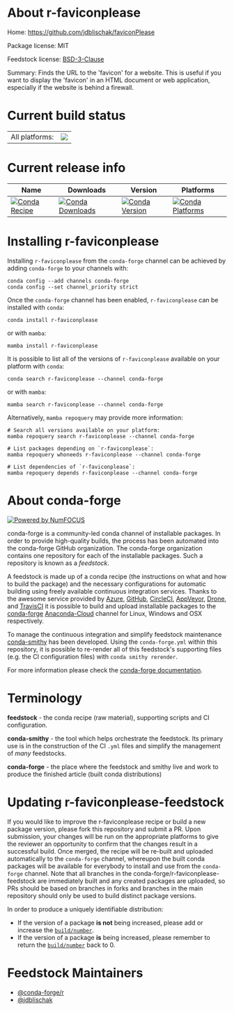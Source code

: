 About r-faviconplease
=====================

Home: https://github.com/jdblischak/faviconPlease

Package license: MIT

Feedstock license: [BSD-3-Clause](https://github.com/conda-forge/r-faviconplease-feedstock/blob/main/LICENSE.txt)

Summary: Finds the URL to the 'favicon' for a website. This is useful if you want to display the 'favicon' in an HTML document or web application, especially if the website is behind a firewall.

Current build status
====================


<table><tr><td>All platforms:</td>
    <td>
      <a href="https://dev.azure.com/conda-forge/feedstock-builds/_build/latest?definitionId=15505&branchName=main">
        <img src="https://dev.azure.com/conda-forge/feedstock-builds/_apis/build/status/r-faviconplease-feedstock?branchName=main">
      </a>
    </td>
  </tr>
</table>

Current release info
====================

| Name | Downloads | Version | Platforms |
| --- | --- | --- | --- |
| [![Conda Recipe](https://img.shields.io/badge/recipe-r--faviconplease-green.svg)](https://anaconda.org/conda-forge/r-faviconplease) | [![Conda Downloads](https://img.shields.io/conda/dn/conda-forge/r-faviconplease.svg)](https://anaconda.org/conda-forge/r-faviconplease) | [![Conda Version](https://img.shields.io/conda/vn/conda-forge/r-faviconplease.svg)](https://anaconda.org/conda-forge/r-faviconplease) | [![Conda Platforms](https://img.shields.io/conda/pn/conda-forge/r-faviconplease.svg)](https://anaconda.org/conda-forge/r-faviconplease) |

Installing r-faviconplease
==========================

Installing `r-faviconplease` from the `conda-forge` channel can be achieved by adding `conda-forge` to your channels with:

```
conda config --add channels conda-forge
conda config --set channel_priority strict
```

Once the `conda-forge` channel has been enabled, `r-faviconplease` can be installed with `conda`:

```
conda install r-faviconplease
```

or with `mamba`:

```
mamba install r-faviconplease
```

It is possible to list all of the versions of `r-faviconplease` available on your platform with `conda`:

```
conda search r-faviconplease --channel conda-forge
```

or with `mamba`:

```
mamba search r-faviconplease --channel conda-forge
```

Alternatively, `mamba repoquery` may provide more information:

```
# Search all versions available on your platform:
mamba repoquery search r-faviconplease --channel conda-forge

# List packages depending on `r-faviconplease`:
mamba repoquery whoneeds r-faviconplease --channel conda-forge

# List dependencies of `r-faviconplease`:
mamba repoquery depends r-faviconplease --channel conda-forge
```


About conda-forge
=================

[![Powered by
NumFOCUS](https://img.shields.io/badge/powered%20by-NumFOCUS-orange.svg?style=flat&colorA=E1523D&colorB=007D8A)](https://numfocus.org)

conda-forge is a community-led conda channel of installable packages.
In order to provide high-quality builds, the process has been automated into the
conda-forge GitHub organization. The conda-forge organization contains one repository
for each of the installable packages. Such a repository is known as a *feedstock*.

A feedstock is made up of a conda recipe (the instructions on what and how to build
the package) and the necessary configurations for automatic building using freely
available continuous integration services. Thanks to the awesome service provided by
[Azure](https://azure.microsoft.com/en-us/services/devops/), [GitHub](https://github.com/),
[CircleCI](https://circleci.com/), [AppVeyor](https://www.appveyor.com/),
[Drone](https://cloud.drone.io/welcome), and [TravisCI](https://travis-ci.com/)
it is possible to build and upload installable packages to the
[conda-forge](https://anaconda.org/conda-forge) [Anaconda-Cloud](https://anaconda.org/)
channel for Linux, Windows and OSX respectively.

To manage the continuous integration and simplify feedstock maintenance
[conda-smithy](https://github.com/conda-forge/conda-smithy) has been developed.
Using the ``conda-forge.yml`` within this repository, it is possible to re-render all of
this feedstock's supporting files (e.g. the CI configuration files) with ``conda smithy rerender``.

For more information please check the [conda-forge documentation](https://conda-forge.org/docs/).

Terminology
===========

**feedstock** - the conda recipe (raw material), supporting scripts and CI configuration.

**conda-smithy** - the tool which helps orchestrate the feedstock.
                   Its primary use is in the construction of the CI ``.yml`` files
                   and simplify the management of *many* feedstocks.

**conda-forge** - the place where the feedstock and smithy live and work to
                  produce the finished article (built conda distributions)


Updating r-faviconplease-feedstock
==================================

If you would like to improve the r-faviconplease recipe or build a new
package version, please fork this repository and submit a PR. Upon submission,
your changes will be run on the appropriate platforms to give the reviewer an
opportunity to confirm that the changes result in a successful build. Once
merged, the recipe will be re-built and uploaded automatically to the
`conda-forge` channel, whereupon the built conda packages will be available for
everybody to install and use from the `conda-forge` channel.
Note that all branches in the conda-forge/r-faviconplease-feedstock are
immediately built and any created packages are uploaded, so PRs should be based
on branches in forks and branches in the main repository should only be used to
build distinct package versions.

In order to produce a uniquely identifiable distribution:
 * If the version of a package **is not** being increased, please add or increase
   the [``build/number``](https://docs.conda.io/projects/conda-build/en/latest/resources/define-metadata.html#build-number-and-string).
 * If the version of a package **is** being increased, please remember to return
   the [``build/number``](https://docs.conda.io/projects/conda-build/en/latest/resources/define-metadata.html#build-number-and-string)
   back to 0.

Feedstock Maintainers
=====================

* [@conda-forge/r](https://github.com/conda-forge/r/)
* [@jdblischak](https://github.com/jdblischak/)

